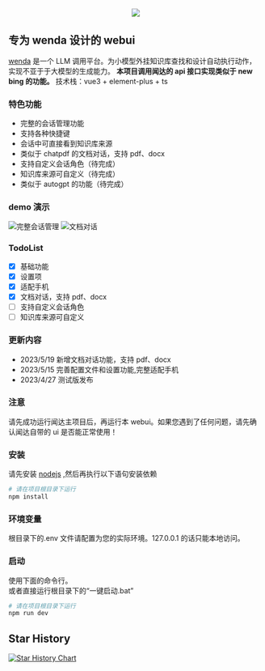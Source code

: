 <h1 align="center"><img src="https://github.com/AlanLee1996/wenda-webui/blob/main/demo_img/wenda.png?raw=true"></h1>

## 专为 wenda 设计的 webui

[wenda](https://github.com/l15y/wenda) 是一个 LLM 调用平台。为小模型外挂知识库查找和设计自动执行动作，实现不亚于于大模型的生成能力。
**本项目调用闻达的 api 接口实现类似于 new bing 的功能。**
技术栈：vue3 + element-plus + ts

### 特色功能

- 完整的会话管理功能
- 支持各种快捷键
- 会话中可直接看到知识库来源
- 类似于 chatpdf 的文档对话，支持 pdf、docx
- 支持自定义会话角色（待完成）
- 知识库来源可自定义（待完成）
- 类似于 autogpt 的功能（待完成）

### demo 演示

![完整会话管理](https://github.com/AlanLee1996/wenda-webui/blob/main/demo_img/1.jpg?raw=true)
![文档对话](https://github.com/AlanLee1996/wenda-webui/blob/main/demo_img/2.jpg?raw=true)

### TodoList

- [x] 基础功能
- [x] 设置项
- [x] 适配手机
- [x] 文档对话，支持 pdf、docx
- [ ] 支持自定义会话角色
- [ ] 知识库来源可自定义

### 更新内容

- 2023/5/19 新增文档对话功能，支持 pdf、docx
- 2023/5/15 完善配置文件和设置功能,完整适配手机
- 2023/4/27 测试版发布

### 注意

请先成功运行闻达主项目后，再运行本 webui。如果您遇到了任何问题，请先确认闻达自带的 ui 是否能正常使用！

### 安装

请先安装 [nodejs](https://pan.baidu.com/s/1p3-0F8eIZg6gMownXhiWQQ?pwd=oigr) ,然后再执行以下语句安装依赖

```bash
# 请在项目根目录下运行
npm install
```

### 环境变量

根目录下的.env 文件请配置为您的实际环境。127.0.0.1 的话只能本地访问。

### 启动

使用下面的命令行。  
或者直接运行根目录下的“一键启动.bat”

```bash
# 请在项目根目录下运行
npm run dev
```

## Star History

[![Star History Chart](https://api.star-history.com/svg?repos=AlanLee1996/wenda-webui&type=Date)](https://star-history.com/#AlanLee1996/wenda-webui&Date)
